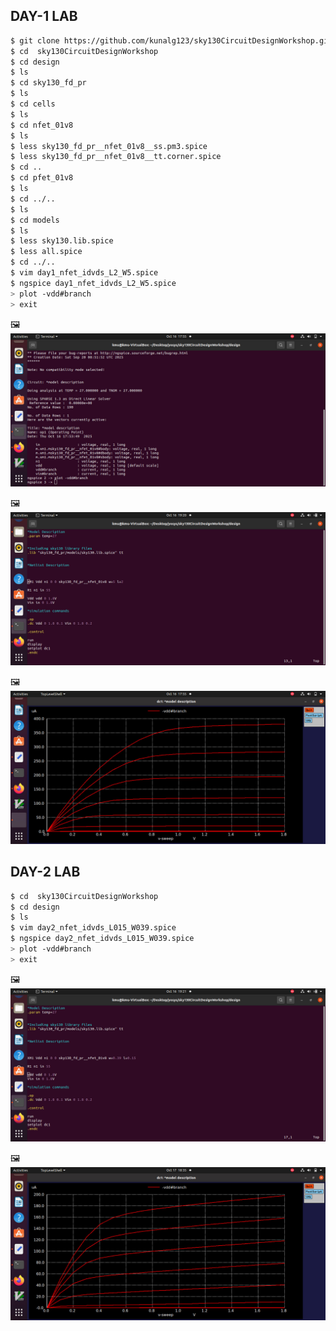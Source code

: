 ## DAY-1 LAB
```bash
$ git clone https://github.com/kunalg123/sky130CircuitDesignWorkshop.git
$ cd  sky130CircuitDesignWorkshop
$ cd design
$ ls
$ cd sky130_fd_pr
$ ls 
$ cd cells
$ ls 
$ cd nfet_01v8
$ ls
$ less sky130_fd_pr__nfet_01v8__ss.pm3.spice
$ less sky130_fd_pr__nfet_01v8__tt.corner.spice
$ cd ..
$ cd pfet_01v8
$ ls
$ cd ../..
$ ls
$ cd models
$ ls
$ less sky130.lib.spice 
$ less all.spice
$ cd ../..
$ vim day1_nfet_idvds_L2_W5.spice
$ ngspice day1_nfet_idvds_L2_W5.spice
> plot -vdd#branch
> exit
```
🖼️
![ngspice](https://github.com/khajamufaqqamuddin-pixel/KMU-From-RTL-to-Reality/blob/main/Week-4/Lab/ngspice.jpeg)


🖼️
![vim day1](https://github.com/khajamufaqqamuddin-pixel/KMU-From-RTL-to-Reality/blob/main/Week-4/Lab/vim%20day1.png)


🖼️
![day1 nfet idvds op](https://github.com/khajamufaqqamuddin-pixel/KMU-From-RTL-to-Reality/blob/main/Week-4/Lab/day1%20nfet%20idvds%20op.jpeg)






## DAY-2 LAB
```bash
$ cd  sky130CircuitDesignWorkshop
$ cd design
$ ls
$ vim day2_nfet_idvds_L015_W039.spice
$ ngspice day2_nfet_idvds_L015_W039.spice
> plot -vdd#branch
> exit
```
🖼️
![vim day2](https://github.com/khajamufaqqamuddin-pixel/KMU-From-RTL-to-Reality/blob/main/Week-4/Lab/vim%20day2.png)



🖼️
![day2 nfet idvds](https://github.com/khajamufaqqamuddin-pixel/KMU-From-RTL-to-Reality/blob/main/Week-4/Lab/day2%20nfet%20idvds.jpeg)
